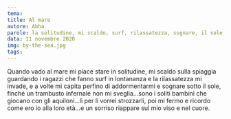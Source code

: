 ```yaml
---
tema: 
title: Al mare
autore: Abha
parole: la solitudine, mi scaldo, surf, rilassatezza, sognare, il sole, trambusto, aquiloni
data: 11 novembre 2020
img: by-the-sea.jpg
tags: 
---
```

Quando vado al mare mi piace stare in solitudine, mi scaldo sulla spiaggia guardando i ragazzi che fanno surf in lontananza e la rilassatezza mi invade, e a volte mi capita perfino di addormentarmi e sognare sotto il sole, finché un trambusto infernale non mi sveglia...sono i soliti bambini che giocano con gli aquiloni...lì per lì vorrei strozzarli, poi mi fermo e ricordo come ero io alla loro età...e un sorriso riappare sul mio viso e nel cuore.

